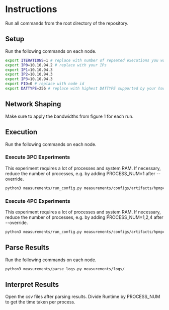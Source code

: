 # Instructions

Run all commands from the root directory of the repository.

## Setup

Run the following commands on each node.

```sh
export ITERATIONS=1 # replace with number of repeated executions you want to run
export IP0=10.10.94.2 # replace with your IPs
export IP1=10.10.94.3
export IP2=10.10.94.3
export IP3=10.10.94.3
export PID=0 # replace with node id
export DATTYPE=256 # replace with highest DATTYPE supported by your hardware
```

## Network Shaping

Make sure to apply the bandwidths from figure 1 for each run.

## Execution

Run the following commands on each node.

### Execute 3PC Experiments
This experiment requires a lot of processes and system RAM. If necessary, reduce the number of processes, e.g. by adding PROCESS_NUM=1 after --override.

```sh
python3 measurements/run_config.py measurements/configs/artifacts/hpmpc/figure1 -i $ITERATIONS -a $IP0 -b $IP1 -c $IP2 -p $PID --override PROTOCOL=2 DATTYPE=$DATTYPE
```

### Execute 4PC Experiments
This experiment requires a lot of processes and system RAM. If necessary, reduce the number of processes, e.g. by adding PROCESS_NUM=1,2,4 after --override.

```sh
python3 measurements/run_config.py measurements/configs/artifacts/hpmpc/figure1 -i $ITERATIONS -a $IP0 -b $IP1 -c $IP2 -d $IP3-p $PID --override PROTOCOL=9 DATTYPE=$DATTYPE
```

## Parse Results

Run the following commands on each node.

```sh
python3 measurements/parse_logs.py measurements/logs/
```

## Interpret Results

Open the csv files after parsing results. Divide Runtime by PROCESS_NUM to get the time taken per process.
